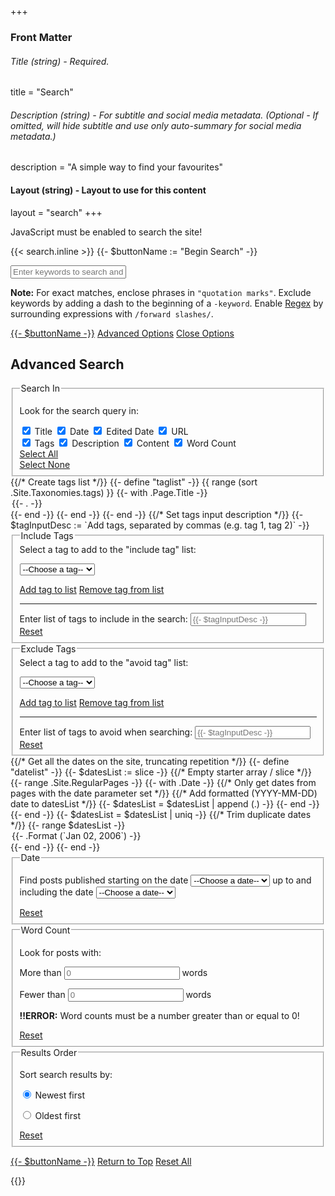 +++
### Front Matter

###### Title (string) - Required.
title = "Search"

###### Description (string) - For subtitle and social media metadata. (Optional - If omitted, will hide subtitle and use only auto-summary for social media metadata.)
description = "A simple way to find your favourites"

#### Layout (string) - Layout to use for this content
layout = "search"
+++

<noscript>JavaScript must be enabled to search the site!</noscript>

{{< search.inline >}}
{{- $buttonName := "Begin Search" -}}
<form class='js-only' action='javascript:search();'>
	<input id='search-input' class='text-input long' placeholder='Enter keywords to search and click "{{- $buttonName -}}"' title='Enter a search query and click "{{- $buttonName -}}"'/>
	<p class='search-tip'>
		<b>Note:</b> For exact matches, enclose phrases in <code>"quotation marks"</code>. Exclude keywords by adding a dash to the beginning of a <code>-keyword</code>. Enable <a href='https://en.wikipedia.org/wiki/Regular_expression'>Regex</a> by surrounding expressions with <code>/forward slashes/</code>.</p>
	<p id='error-box' class='error-box hidden'></p>
	<p class='search-buttons'>
		<a href='javascript:search();' class='search-go'>{{- $buttonName -}}</a>
		<a href='javascript:openAdvanced();' id='search-adv'>Advanced Options</a>
		<a href='javascript:closeAdvanced();' id='close-search-adv' class='hidden'>Close Options</a>
	</p>
	<div id='advanced-opt' class='hidden'>
		<h2>Advanced Search</h2>
		<fieldset>
			<legend>Search In</legend>
			<p>Look for the search query in:</p>
			<div class='loc-col left-col'>
				<span class='loc-item'>
					<input type='checkbox' id='loc-title' name='search-loc' value='title' checked>
					<label for='loc-title'>Title</label>
				</span>
				<span class='loc-item'>
					<input type='checkbox' id='loc-date' name='search-loc' value='date' checked>
					<label for='loc-date'>Date</label>
				</span>
				<span class='loc-item'>
					<input type='checkbox' id='loc-edited' name='search-loc' value='edited' checked>
					<label for='loc-edited'>Edited Date</label>
				</span>
				<span class='loc-item'>
					<input type='checkbox' id='loc-link' name='search-loc' value='link' checked>
					<label for='loc-link'>URL</label>
				</span>
			</div>
			<div class='loc-col right-col'>
				<span class='loc-item'>
					<input type='checkbox' id='loc-tags' name='search-loc' value='tags' checked>
					<label for='loc-tags'>Tags</label>
				</span>
				<span class='loc-item'>
					<input type='checkbox' id='loc-desc' name='search-loc' value='desc' checked>
					<label for='loc-desc'>Description</label>
				</span>
				<span class='loc-item'>
					<input type='checkbox' id='loc-text' name='search-loc' value='text' checked>
					<label for='loc-text'>Content</label>
				</span>
				<span class='loc-item'>
					<input type='checkbox' id='loc-words' name='search-loc' value='words' checked>
					<label for='loc-words'>Word Count</label>
				</span>
			</div>
			<div class='loc-col left-col'>
				<a href='javascript:locAll();'>Select All</a>
			</div>
			<div class='loc-col right-col'>
				<a href='javascript:locNone();'>Select None</a>
			</div>
		</fieldset>
			{{/* Create tags list */}}
			{{- define "taglist" -}}
				{{ range (sort .Site.Taxonomies.tags) }}
					{{- with .Page.Title -}}
						<option value='{{- . -}}'>{{- . -}}</option>
					{{- end -}}
				{{- end -}}
			{{- end -}}
			{{/* Set tags input description */}}
			{{- $tagInputDesc := `Add tags, separated by commas (e.g. tag 1, tag 2)` -}}
		<fieldset id='incl-tags'>
			<legend>Include Tags</legend>
			<label for='include-tag'>Select a tag to add to the "include tag" list:</label>
			<p>
				<select id='include-tag' name='include-tag' class='select-box'>
					<option value=''>--Choose a tag--</option>
					{{- template "taglist" . -}}
				</select>
			</p><p>
				<a href='javascript:addTag(incl-tag-input);' class='tag-input'>Add tag to list</a>
				<a href='javascript:removeTag(incl-tag-input);' class='tag-input'>Remove tag from list</a>
			</p>
			<hr/>
			<label for='incl-tag-input'>Enter list of tags to include in the search:</label>
			<input id='incl-tag-input' class='text-input long' placeholder='{{- $tagInputDesc -}}' title='{{- $tagInputDesc -}}'/>
			<a href='javascript:resetFields("incl-tags");' class='reset-button'>Reset</a>
		</fieldset>
		<fieldset id='excl-tags'>
			<legend>Exclude Tags</legend>
			<label for='exclude-tag'>Select a tag to add to the "avoid tag" list:</label>
			<p>
				<select id='exclude-tag' name='exclude-tag' class='select-box'>
					<option value=''>--Choose a tag--</option>
					{{- template "taglist" . -}}
				</select>
			</p><p>
				<a href='javascript:addTag(excl-tag-input);' class='tag-input'>Add tag to list</a>
				<a href='javascript:removeTag(excl-tag-input);' class='tag-input'>Remove tag from list</a>
			</p>
			<hr/>
			<label for='excl-tag-input'>Enter list of tags to avoid when searching:</label>
			<input id='excl-tag-input' class='text-input long' placeholder='{{- $tagInputDesc -}}' title='{{- $tagInputDesc -}}'/>
			<a href='javascript:resetFields("excl-tags");' class='reset-button'>Reset</a>
		</fieldset>
		{{/* Get all the dates on the site, truncating repetition */}}
		{{- define "datelist" -}}
			{{- $datesList := slice -}} {{/* Empty starter array / slice */}}
			{{- range .Site.RegularPages -}}
				{{- with .Date -}} {{/* Only get dates from pages with the date parameter set */}}
					{{/* Add formatted (YYYY-MM-DD) date to datesList */}}
					{{- $datesList = $datesList | append (.) -}}
				{{- end -}}
			{{- end -}}
			{{- $datesList = $datesList | uniq -}} {{/* Trim duplicate dates */}}
			{{- range $datesList -}}
				<option value='{{- .Format (`2006-01-02`) -}}'>{{- .Format (`Jan 02, 2006`) -}}</option>
			{{- end -}}
		{{- end -}}
		<fieldset id='dates'>
			<legend>Date</legend>
			<p>
				Find posts published <label for='before-date'>starting on the date</label>
				<select id='before-date' name='before-date' class='select-box date'>
					<option value=''>--Choose a date--</option>
					<option value=''>Any date</option>
					{{- template "datelist" . -}}
				</select>
				<label for='after-date'>up to and including the date</label>
				<select id='after-date' name='after-date' class='select-box date'>
					<option value=''>--Choose a date--</option>
					<option value=''>Any date</option>
					{{- template "datelist" . -}}
				</select>
			</p>
			<a href='javascript:resetFields("dates");' class='reset-button'>Reset</a>
		</fieldset>
		<fieldset id='words'>
			<legend>Word Count</legend>
			<p>Look for posts with:</p>
			<p><label>More than <input id='word-min' class='text-input number' type='number' placeholder='0' min='0' title='Enter a minimum word count (optional)'/> words</label></p>
			<p><label>Fewer than <input id='word-max' class='text-input number' type='number' placeholder='0' min='0' title='Enter a maximum word count (optional)'/> words</label></p>
			<p id='error-box-numbers' class='error-box hidden'><b>!!ERROR:</b> Word counts must be a number greater than or equal to 0!</p>
			<a href='javascript:resetFields("words");' class='reset-button'>Reset</a>
		</fieldset>
		<fieldset id='sort'>
			<legend>Results Order</legend>
			<p>Sort search results by:</p>
			<p><input type='radio' id='new-first' name='sort-rule' value='new-first' checked>
				<label for='new-first'>Newest first</label></p>
			<p><input type='radio' id='old-first' name='sort-rule' value='old-first'>
				<label for='new-first'>Oldest first</label></p>
			<a href='javascript:resetFields("sort");' class='reset-button'>Reset</a>
		</fieldset>
		<p class='search-buttons'>
			<a href='javascript:search();'>{{- $buttonName -}}</a>
			<a href='#search-input' id='search-adv-foot'>Return to Top</a>
			<a href='javascript:resetFields("everything");'>Reset All</a>
		</p>
	</div>
</form>
{{</ search.inline >}}
<div id='results-container'></div>

